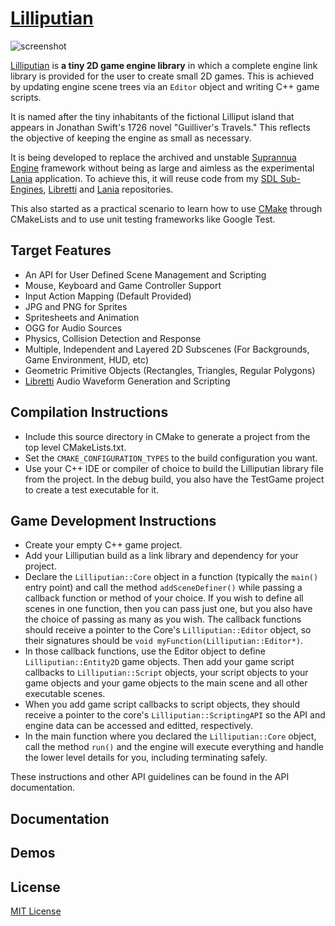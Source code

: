 # [Lilliputian](https://github.com/Jean-LouisH/Lilliputian)

![screenshot](Documentation/Images/Screenshot.gif)

[Lilliputian](https://github.com/Jean-LouisH/Lilliputian) is **a tiny 2D game engine library** in which a complete engine link library is provided for the user to create small 2D games. This is achieved by updating engine scene trees via an `Editor` object and writing C++ game scripts. 

It is named after the tiny inhabitants of the fictional Lilliput island that appears in Jonathan Swift's 1726 novel "Guilliver's Travels." This reflects the objective of keeping the engine as small as necessary.

It is being developed to replace the archived and unstable [Suprannua Engine](https://github.com/Jean-LouisH/SuprannuaEngine/blob/master/README.md) framework without being as large and aimless as the experimental [Lania](https://github.com/Jean-LouisH/Lania/blob/master/README.md) application. To achieve this, it will reuse code from my [SDL Sub-Engines](https://github.com/Jean-LouisH/SDLSubEngines), [Libretti](https://github.com/Jean-LouisH/Libretti/blob/master/README.md) and [Lania](https://github.com/Jean-LouisH/Lania/blob/master/README.md) repositories. 

This also started as a practical scenario to learn how to use [CMake](https://cmake.org/) through CMakeLists and to use unit testing frameworks like Google Test.

## Target Features

* An API for User Defined Scene Management and Scripting
* Mouse, Keyboard and Game Controller Support
* Input Action Mapping (Default Provided)
* JPG and PNG for Sprites
* Spritesheets and Animation
* OGG for Audio Sources
* Physics, Collision Detection and Response
* Multiple, Independent and Layered 2D Subscenes (For Backgrounds, Game Environment, HUD, etc)
* Geometric Primitive Objects (Rectangles, Triangles, Regular Polygons)
* [Libretti](https://github.com/Jean-LouisH/Libretti/blob/master/README.md) Audio Waveform Generation and Scripting

## Compilation Instructions

* Include this source directory in CMake to generate a project from the top level CMakeLists.txt. 
* Set the `CMAKE_CONFIGURATION_TYPES` to the build configuration you want. 
* Use your C++ IDE or compiler of choice to build the Lilliputian library file from the project. In the debug build, you also have the TestGame project to create a test executable for it.

## Game Development Instructions

* Create your empty C++ game project.
* Add your Lilliputian build as a link library and dependency for your project. 
* Declare the `Lilliputian::Core` object in a function (typically the `main()` entry point) and call the method `addSceneDefiner()` while passing a callback function or method of your choice. If you wish to define all scenes in one function, then you can pass just one, but you also have the choice of passing as many as you wish. The callback functions should receive a pointer to the Core's `Lilliputian::Editor` object, so their signatures should be `void myFunction(Lilliputian::Editor*)`.
* In those callback functions, use the Editor object to define `Lilliputian::Entity2D` game objects. Then add your game script callbacks to `Lilliputian::Script` objects, your script objects to your game objects and your game objects to the main scene and all other executable scenes.
* When you add game script callbacks to script objects, they should receive a pointer to the core's `Lilliputian::ScriptingAPI` so the API and engine data can be accessed and editted, respectively.
* In the main function where you declared the `Lilliputian::Core` object, call the method `run()` and the engine will execute everything and handle the lower level details for you, including terminating safely.

These instructions and other API guidelines can be found in the API documentation.

## Documentation

## Demos

## License

[MIT License](LICENSE)